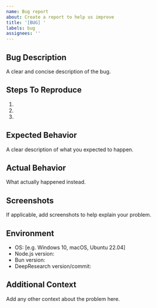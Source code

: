 ```yaml
---
name: Bug report
about: Create a report to help us improve
title: '[BUG] '
labels: bug
assignees: ''
---
```


## Bug Description
A clear and concise description of the bug.

## Steps To Reproduce
1. 
2. 
3. 

## Expected Behavior
A clear description of what you expected to happen.

## Actual Behavior
What actually happened instead.

## Screenshots
If applicable, add screenshots to help explain your problem.

## Environment
- OS: [e.g. Windows 10, macOS, Ubuntu 22.04]
- Node.js version:
- Bun version:
- DeepResearch version/commit:

## Additional Context
Add any other context about the problem here. 